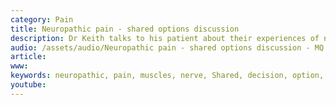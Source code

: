 ```yaml
---
category: Pain
title: Neuropathic pain - shared options discussion
description: Dr Keith talks to his patient about their experiences of neuropathic pain
audio: /assets/audio/Neuropathic pain - shared options discussion - MQ.mp3
article: 
www: 
keywords: neuropathic, pain, muscles, nerve, Shared, decision, option, discussion, painkillers
youtube:
--- 
```

